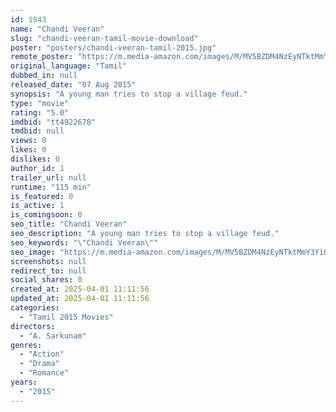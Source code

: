 ```yaml
---
id: 1943
name: "Chandi Veeran"
slug: "chandi-veeran-tamil-movie-download"
poster: "posters/chandi-veeran-tamil-2015.jpg"
remote_poster: "https://m.media-amazon.com/images/M/MV5BZDM4NzEyNTktMmY3Yi00OTFiLTllY2EtMzJmZmUyYjc5ZTRmXkEyXkFqcGc@._V1_SX300.jpg"
original_language: "Tamil"
dubbed_in: null
released_date: "07 Aug 2015"
synopsis: "A young man tries to stop a village feud."
type: "movie"
rating: "5.0"
imdbid: "tt4922678"
tmdbid: null
views: 0
likes: 0
dislikes: 0
author_id: 1
trailer_url: null
runtime: "115 min"
is_featured: 0
is_active: 1
is_comingsoon: 0
seo_title: "Chandi Veeran"
seo_description: "A young man tries to stop a village feud."
seo_keywords: "\"Chandi Veeran\""
seo_image: "https://m.media-amazon.com/images/M/MV5BZDM4NzEyNTktMmY3Yi00OTFiLTllY2EtMzJmZmUyYjc5ZTRmXkEyXkFqcGc@._V1_SX300.jpg"
screenshots: null
redirect_to: null
social_shares: 0
created_at: 2025-04-01 11:11:56
updated_at: 2025-04-01 11:11:56
categories:
  - "Tamil 2015 Movies"
directors:
  - "A. Sarkunam"
genres:
  - "Action"
  - "Drama"
  - "Romance"
years:
  - "2015"
---
```

